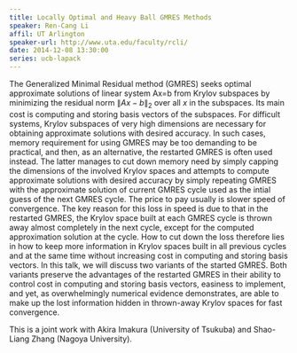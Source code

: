```yaml
---
title: Locally Optimal and Heavy Ball GMRES Methods
speaker: Ren-Cang Li
affil: UT Arlington
speaker-url: http://www.uta.edu/faculty/rcli/
date: 2014-12-08 13:30:00
series: ucb-lapack
---
```


The Generalized Minimal Residual method (GMRES) seeks optimal approximate
solutions of linear system Ax=b from  Krylov subspaces by minimizing the
residual norm $\|Ax-b\|_2$ over all $x$ in the subspaces.  Its main cost is
computing and storing basis vectors of the subspaces.  For difficult systems,
Krylov subspaces of very high dimensions are necessary for obtaining
approximate solutions with desired accuracy. In such cases, memory requirement
for using GMRES may be too demanding to be practical, and then, as an
alternative, the restarted GMRES  is often used instead. The latter manages to
cut down memory need by simply capping the dimensions of the involved Krylov
spaces and attempts to compute approximate solutions with desired accuracy by
simply repeating GMRES with the approximate solution of current GMRES cycle
used as the intial guess of the next GMRES cycle.  The price to pay  usually is
slower speed of convergence. The key reason for this loss in speed is due to
that in the restarted GMRES, the Krylov space built at each GMRES cycle is
thrown away almost completely in the next cycle, except for the computed
approximation solution at the cycle. How to cut down the loss therefore lies in
how to keep more information in Krylov spaces built in all previous cycles and
at the same time without increasing  cost in computing and storing basis
vectors. In this talk, we will discuss two variants of the started GMRES. Both
variants preserve the advantages of the restarted GMRES in their ability to
control cost in computing and storing basis vectors, easiness to implement, and
yet, as overwhelmingly numerical evidence demonstrates, are able to make up the
lost information hidden in thrown-away Krylov spaces for fast convergence.

This is a joint work with Akira Imakura (University of Tsukuba) and Shao-Liang
Zhang (Nagoya University).

